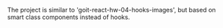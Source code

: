 The project is similar to 'goit-react-hw-04-hooks-images', but based on smart class components instead of hooks.
